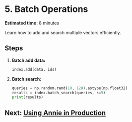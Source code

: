 # 5. Batch Operations

**Estimated time:** 8 minutes

Learn how to add and search multiple vectors efficiently.

## Steps
1. **Batch add data:**
   ```python
   index.add(data, ids)
   ```
2. **Batch search:**
   ```python
   queries = np.random.rand(10, 128).astype(np.float32)
   results = index.batch_search(queries, k=5)
   print(results)
   ```

## Next: [Using Annie in Production](06-production-usage.md)
